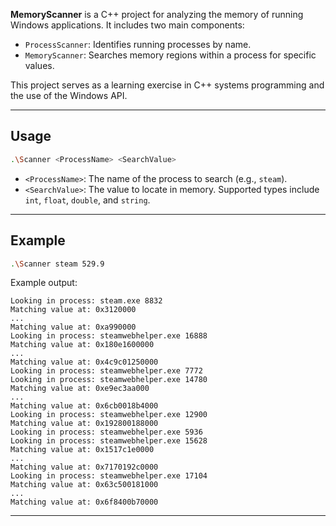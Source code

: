 **MemoryScanner** is a C++ project for analyzing the memory of running Windows applications. It includes two main components:

- `ProcessScanner`: Identifies running processes by name.
- `MemoryScanner`: Searches memory regions within a process for specific values.

This project serves as a learning exercise in C++ systems programming and the use of the Windows API.

---

## Usage

```bash
.\Scanner <ProcessName> <SearchValue>
```

- `<ProcessName>`: The name of the process to search (e.g., `steam`).
- `<SearchValue>`: The value to locate in memory. Supported types include `int`, `float`, `double`, and `string`.

---

## Example

```bash
.\Scanner steam 529.9
```

Example output:

```
Looking in process: steam.exe 8832
Matching value at: 0x3120000
...
Matching value at: 0xa990000
Looking in process: steamwebhelper.exe 16888
Matching value at: 0x180e1600000
...
Matching value at: 0x4c9c01250000
Looking in process: steamwebhelper.exe 7772
Looking in process: steamwebhelper.exe 14780
Matching value at: 0xe9ec3aa000
...
Matching value at: 0x6cb0018b4000
Looking in process: steamwebhelper.exe 12900
Matching value at: 0x192800188000
Looking in process: steamwebhelper.exe 5936
Looking in process: steamwebhelper.exe 15628
Matching value at: 0x1517c1e0000
...
Matching value at: 0x7170192c0000
Looking in process: steamwebhelper.exe 17104
Matching value at: 0x63c500181000
...
Matching value at: 0x6f8400b70000
```
---
